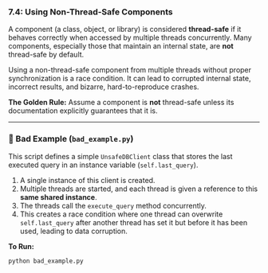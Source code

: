 ### 7.4: Using Non-Thread-Safe Components

A component (a class, object, or library) is considered **thread-safe** if it behaves correctly when accessed by multiple threads concurrently. Many components, especially those that maintain an internal state, are **not** thread-safe by default.

Using a non-thread-safe component from multiple threads without proper synchronization is a race condition. It can lead to corrupted internal state, incorrect results, and bizarre, hard-to-reproduce crashes.

**The Golden Rule:** Assume a component is **not** thread-safe unless its documentation explicitly guarantees that it is.

---

### 🔴 Bad Example (`bad_example.py`)

This script defines a simple `UnsafeDBClient` class that stores the last executed query in an instance variable (`self.last_query`).
1.  A single instance of this client is created.
2.  Multiple threads are started, and each thread is given a reference to this **same shared instance**.
3.  The threads call the `execute_query` method concurrently.
4.  This creates a race condition where one thread can overwrite `self.last_query` after another thread has set it but before it has been used, leading to data corruption.

**To Run:**
```bash
python bad_example.py